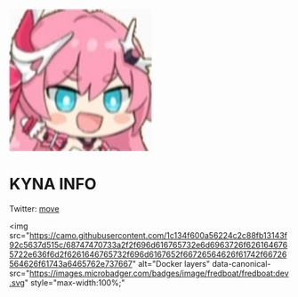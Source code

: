 ![Kyna.png](./image/kyna.png)

# KYNA INFO
Twitter: [move](https://twitter.com/KynaDiscord)

<img src="https://camo.githubusercontent.com/1c134f600a56224c2c88fb13143f92c5637d515c/68747470733a2f2f696d616765732e6d6963726f6261646765722e636f6d2f6261646765732f696d6167652f66726564626f61742f66726564626f61743a6465762e737667" alt="Docker layers" data-canonical-src="https://images.microbadger.com/badges/image/fredboat/fredboat:dev.svg" style="max-width:100%;"
